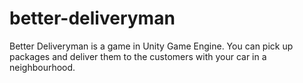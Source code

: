 # better-deliveryman
Better Deliveryman is a game in Unity Game Engine. You can pick up packages and deliver them to the customers with your car in a neighbourhood.
